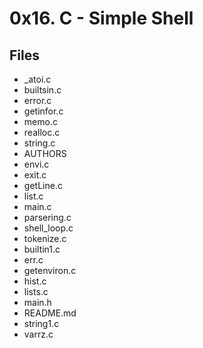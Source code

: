 # 0x16. C - Simple Shell

## Files
- _atoi.c
- builtsin.c
- error.c
- getinfor.c
- memo.c
- realloc.c
- string.c
- AUTHORS
- envi.c
- exit.c
- getLine.c
- list.c
- main.c
- parsering.c
- shell_loop.c
- tokenize.c
- builtin1.c
- err.c
- getenviron.c
- hist.c
- lists.c
- main.h
- README.md
- string1.c
- varrz.c
